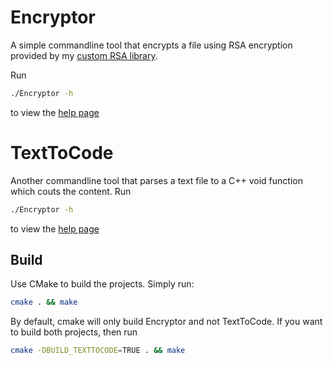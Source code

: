 # Encryptor
A simple commandline tool that encrypts a file using RSA encryption provided by my [custom RSA library](https://github.com/Narmjep/MyRSA/tree/main).

Run
```bash
./Encryptor -h
```
to view the [help page](https://github.com/Narmjep/EncryptorCMDL/blob/CMake/Encryptor/rc/help.txt)

# TextToCode
Another commandline tool that parses a text file to a C++ void function which couts the content.
Run
```bash
./Encryptor -h
```
to view the [help page](https://github.com/Narmjep/EncryptorCMDL/blob/CMake/TextToCode/rc/Help.txt)

## Build
Use CMake to build the projects. Simply run:
```bash
cmake . && make
```
By default, cmake will only build Encryptor and not TextToCode. If you want to build both projects, then run 
```bash
cmake -DBUILD_TEXTTOCODE=TRUE . && make
```

